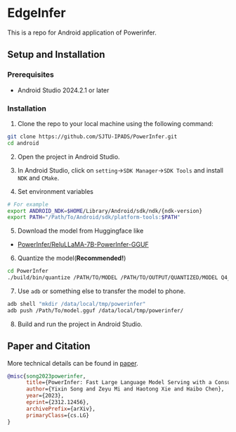 # EdgeInfer

This is a repo for Android application of Powerinfer.

## Setup and Installation

### Prerequisites

- Android Studio 2024.2.1 or later

### Installation

1. Clone the repo to your local machine using the following command:

```bash
git clone https://github.com/SJTU-IPADS/PowerInfer.git
cd android
```

2. Open the project in Android Studio.

3. In Android Studio, click on `setting`->`SDK Manager`->`SDK Tools` and install `NDK` and `CMake`.

4. Set environment variables

```bash
# For example
export ANDROID_NDK=$HOME/Library/Android/sdk/ndk/{ndk-version}
export PATH="/Path/To/Android/sdk/platform-tools:$PATH"
```

5. Download the model from Huggingface like

- [PowerInfer/ReluLLaMA-7B-PowerInfer-GGUF](https://huggingface.co/PowerInfer/ReluLLaMA-7B-PowerInfer-GGUF)

6. Quantize the model(**Recommended!**)

```bash
cd PowerInfer
./build/bin/quantize /PATH/TO/MODEL /PATH/TO/OUTPUT/QUANTIZED/MODEL Q4_0
```

7. Use `adb` or something else to transfer the model to phone.

```bash
adb shell "mkdir /data/local/tmp/powerinfer"
adb push /Path/To/model.gguf /data/local/tmp/powerinfer/
```

8. Build and run the project in Android Studio.

## Paper and Citation
More technical details can be found in [paper](https://ipads.se.sjtu.edu.cn/_media/publications/powerinfer-20231219.pdf).

```bibtex
@misc{song2023powerinfer,
      title={PowerInfer: Fast Large Language Model Serving with a Consumer-grade GPU},
      author={Yixin Song and Zeyu Mi and Haotong Xie and Haibo Chen},
      year={2023},
      eprint={2312.12456},
      archivePrefix={arXiv},
      primaryClass={cs.LG}
}
```
